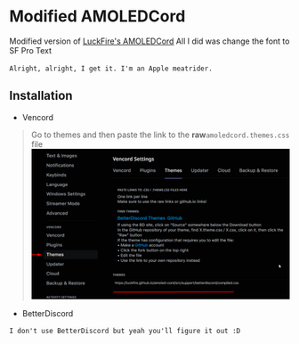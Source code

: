 
# Modified AMOLEDCord

Modified version of [LuckFire's AMOLEDCord](https://github.com/LuckFire/amoled-cord)
All I did was change the font to SF Pro Text

`Alright, alright, I get it. I'm an Apple meatrider.`

## Installation

- Vencord

> Go to themes and then paste the link to the **raw**`amoledcord.themes.css` file
![Image of Vencord Settings](img\Discord_OPAEMWNSli.png)

- BetterDiscord

```txt
I don't use BetterDiscord but yeah you'll figure it out :D
```
